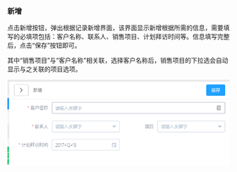 ### 新增

点击新增按钮，弹出根据记录新增界面，该界面显示新增根据所需的信息，需要填写的必填项包括：客户名称、联系人、销售项目、计划拜访时间等。信息填写完整后，点击“保存”按钮即可。

其中“销售项目”与“客户名称”相关联，选择客户名称后，销售项目的下拉选会自动显示与之关联的项目选项。

![](/assets/TIM截图20171215102847.png)

